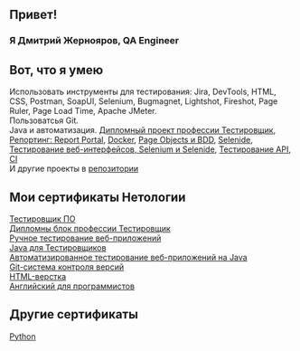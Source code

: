 ## Привет!
### Я Дмитрий Жернояров, QA Engineer
## Вот, что я умею
Использовать инструменты для тестирования: Jira, DevTools, HTML, CSS, Postman, SoapUI, Selenium, Bugmagnet, Lightshot, Fireshot, Page Ruler, Page Load Time, Apache JMeter.  
Пользоватсья Git.  
Java и автоматизация. [Дипломный проект профессии Тестировщик](https://github.com/CragHackGit/Netology_QA_Diploma), [Репортинг: Report Portal](https://github.com/CragHackGit/Netology22Patterns), [Docker](https://github.com/CragHackGit/Netology25Docker), [Page Objects и BDD](https://github.com/CragHackGit/Netology24PageObjects), [Selenide](https://github.com/CragHackGit/Netology21CardDelivery/tree/main), [Тестирование веб-интерфейсов, Selenium и Selenide](https://github.com/CragHackGit/Netology20CardOrder), [Тестирование API](https://github.com/CragHackGit/Netology19PostmanEcho/tree/main), [CI](https://github.com/CragHackGit/CragHackGit-Netology18_API_CI)  
И другие проекты в [репозитории](https://github.com/CragHackGit?tab=repositories)  
## Мои сертификаты Нетологии
[Тестировщик ПО](https://netology.ru/sharing/3566f5308ad9d98194ee2048d27f82cf?utm_source=social&utm_campaign=achievements)  
[Дипломны блок профессии Тестировщик](https://netology.ru/sharing/4ff5ce7f72372a1c9e7dfe969403da6c?utm_source=social&utm_campaign=achievements)  
[Ручное тестирование веб-приложений](https://netology.ru/sharing/892aace9631c521a49904299754391a3?utm_source=social&utm_campaign=achievements)  
[Java для Тестировщиков](https://netology.ru/sharing/67ab251411d88183bd5e126f508307d0?utm_source=social&utm_campaign=achievements)  
[Автоматизированное тестирование веб-приложений на Java](https://netology.ru/sharing/652eaac8e5ab6cc728cad440727cb599?utm_source=social&utm_campaign=achievements)  
[Git-система контроля версий](https://netology.ru/sharing/19b0d94bbfbd9d06edbf4ac4d49d53fb?utm_source=social&utm_campaign=achievements)  
[HTML-верстка](https://netology.ru/sharing/5e62afb7c980552fb543f19a0411428c?utm_source=social&utm_campaign=achievements)  
[Английский для программистов](https://netology.ru/sharing/f964b961ec26e8d6da00e96397bb7279?utm_source=social&utm_campaign=achievements)  
## Другие сертификаты
[Python](https://stepik.org/cert/1506057)

